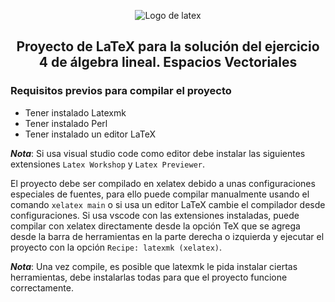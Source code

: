 <p align="center">
    <img src="https://www.latex-project.org/about/logos/latex-project-logo_288x288.svg" alt="Logo de latex">
</p>

<h2 align="center">Proyecto de LaTeX para la solución del ejercicio 4 de álgebra lineal. Espacios Vectoriales</h2>

### Requisitos previos para compilar el proyecto
- Tener instalado Latexmk
- Tener instalado Perl
- Tener instalado un editor LaTeX

_**Nota**_: Si usa visual studio code como editor debe instalar las siguientes extensiones `Latex Workshop` y `Latex Previewer`.

El proyecto debe ser compilado en xelatex debido a unas configuraciones especiales de fuentes, para ello puede compilar manualmente usando el comando `xelatex main` o si usa un editor LaTeX cambie el compilador desde configuraciones. Si usa vscode con las extensiones instaladas, puede compilar con xelatex directamente desde la opción TeX que se agrega desde la barra de herramientas en la parte derecha o izquierda y ejecutar el proyecto con la opción `Recipe: latexmk (xelatex)`.

_**Nota**_: Una vez compile, es posible que latexmk le pida instalar ciertas herramientas, debe instalarlas todas para que el proyecto funcione correctamente.